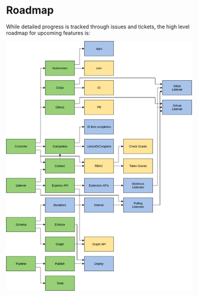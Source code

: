 # Roadmap

While detailed progress is tracked through issues and tickets, the high level roadmap for upcoming features is:

![Project roadmap tree](./roadmap.png)
